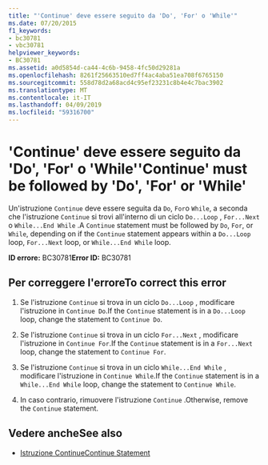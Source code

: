 ```yaml
---
title: "'Continue' deve essere seguito da 'Do', 'For' o 'While'"
ms.date: 07/20/2015
f1_keywords:
- bc30781
- vbc30781
helpviewer_keywords:
- BC30781
ms.assetid: a0d5854d-ca44-4c6b-9458-4fc50d29281a
ms.openlocfilehash: 8261f25663510ed7ff4ac4aba51ea708f6765150
ms.sourcegitcommit: 558d78d2a68acd4c95ef23231c8b4e4c7bac3902
ms.translationtype: MT
ms.contentlocale: it-IT
ms.lasthandoff: 04/09/2019
ms.locfileid: "59316700"
---
```

# <a name="continue-must-be-followed-by-do-for-or-while"></a><span data-ttu-id="a3f51-102">'Continue' deve essere seguito da 'Do', 'For' o 'While'</span><span class="sxs-lookup"><span data-stu-id="a3f51-102">'Continue' must be followed by 'Do', 'For' or 'While'</span></span>
<span data-ttu-id="a3f51-103">Un'istruzione `Continue` deve essere seguita da `Do`, `For`o `While`, a seconda che l'istruzione `Continue` si trovi all'interno di un ciclo `Do...Loop` , `For...Next` o `While...End While` .</span><span class="sxs-lookup"><span data-stu-id="a3f51-103">A `Continue` statement must be followed by `Do`, `For`, or `While`, depending on if the `Continue` statement appears within a `Do...Loop` loop, `For...Next` loop, or `While...End While` loop.</span></span>  
  
 <span data-ttu-id="a3f51-104">**ID errore:** BC30781</span><span class="sxs-lookup"><span data-stu-id="a3f51-104">**Error ID:** BC30781</span></span>  
  
## <a name="to-correct-this-error"></a><span data-ttu-id="a3f51-105">Per correggere l'errore</span><span class="sxs-lookup"><span data-stu-id="a3f51-105">To correct this error</span></span>  
  
1. <span data-ttu-id="a3f51-106">Se l'istruzione `Continue` si trova in un ciclo `Do...Loop` , modificare l'istruzione in `Continue Do`.</span><span class="sxs-lookup"><span data-stu-id="a3f51-106">If the `Continue` statement is in a `Do...Loop` loop, change the statement to `Continue Do`.</span></span>  
  
2. <span data-ttu-id="a3f51-107">Se l'istruzione `Continue` si trova in un ciclo `For...Next` , modificare l'istruzione in `Continue For`.</span><span class="sxs-lookup"><span data-stu-id="a3f51-107">If the `Continue` statement is in a `For...Next` loop, change the statement to `Continue For`.</span></span>  
  
3. <span data-ttu-id="a3f51-108">Se l'istruzione `Continue` si trova in un ciclo `While...End While` , modificare l'istruzione in `Continue While`.</span><span class="sxs-lookup"><span data-stu-id="a3f51-108">If the `Continue` statement is in a `While...End While` loop, change the statement to `Continue While`.</span></span>  
  
4. <span data-ttu-id="a3f51-109">In caso contrario, rimuovere l'istruzione `Continue` .</span><span class="sxs-lookup"><span data-stu-id="a3f51-109">Otherwise, remove the `Continue` statement.</span></span>  
  
## <a name="see-also"></a><span data-ttu-id="a3f51-110">Vedere anche</span><span class="sxs-lookup"><span data-stu-id="a3f51-110">See also</span></span>

- [<span data-ttu-id="a3f51-111">Istruzione Continue</span><span class="sxs-lookup"><span data-stu-id="a3f51-111">Continue Statement</span></span>](../../visual-basic/language-reference/statements/continue-statement.md)
